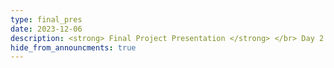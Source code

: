 ```yaml
---
type: final_pres
date: 2023-12-06
description: <strong> Final Project Presentation </strong> </br> Day 2.
hide_from_announcments: true
---
```

